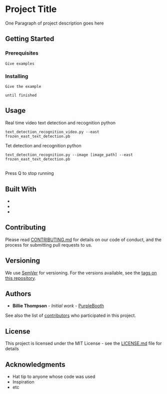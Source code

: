 # Project Title

One Paragraph of project description goes here

## Getting Started



### Prerequisites



```
Give examples
```

### Installing



```
Give the example
```



```
until finished
```

## Usage

Real time video text detection and recognition python 

```
text_detection_recognition_video.py --east frozen_east_text_detection.pb
```

Tet detection and recognition python 

```
text_detection_recognition.py --image [image_path] --east frozen_east_text_detection.pb
```

## 

Press Q to stop running

## Built With

* 
* 
* 

## Contributing

Please read [CONTRIBUTING.md](https://gist.github.com/PurpleBooth/b24679402957c63ec426) for details on our code of conduct, and the process for submitting pull requests to us.

## Versioning

We use [SemVer](http://semver.org/) for versioning. For the versions available, see the [tags on this repository](https://github.com/your/project/tags). 

## Authors

* **Billie Thompson** - *Initial work* - [PurpleBooth](https://github.com/PurpleBooth)

See also the list of [contributors](https://github.com/your/project/contributors) who participated in this project.

## License

This project is licensed under the MIT License - see the [LICENSE.md](LICENSE.md) file for details

## Acknowledgments

* Hat tip to anyone whose code was used
* Inspiration
* etc

